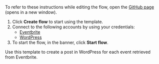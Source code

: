 To refer to these instructions while editing the flow, open the [GitHub page](https://github.com/ot4i/app-connect-templates/tree/master/resources/markdown/Create%20a%20post%20in%20WordPress%20for%20each%20Eventbrite%20event_instructions.md) (opens in a new window).

1. Click **Create flow** to start using the template.
2. Connect to the following accounts by using your credentials:
   - [Eventbrite](https://www.ibm.com/docs/en/app-connect/containers_cd?topic=apps-eventbrite) 
   - [WordPress](https://www.ibm.com/docs/en/app-connect/containers_cd?topic=apps-wordpress)
3. To start the flow, in the banner, click **Start flow**.

Use this template to create a post in WordPress for each event retrieved from Eventbrite.





